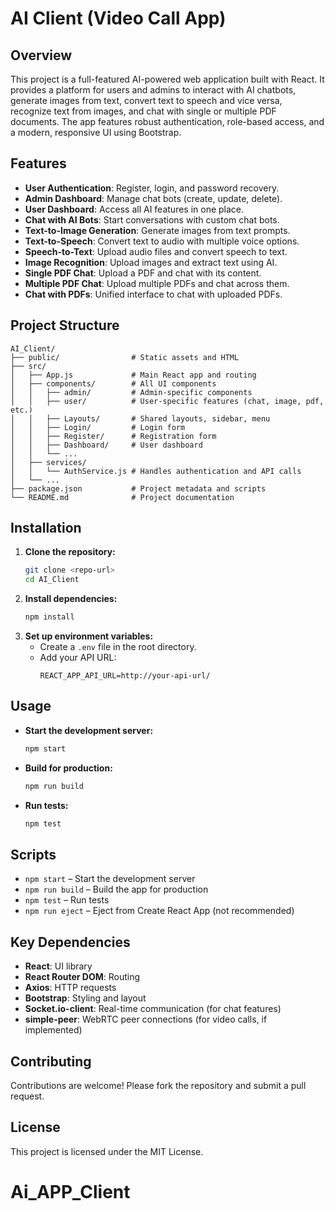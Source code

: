 # AI Client (Video Call App)

## Overview
This project is a full-featured AI-powered web application built with React. It provides a platform for users and admins to interact with AI chatbots, generate images from text, convert text to speech and vice versa, recognize text from images, and chat with single or multiple PDF documents. The app features robust authentication, role-based access, and a modern, responsive UI using Bootstrap.

## Features
- **User Authentication**: Register, login, and password recovery.
- **Admin Dashboard**: Manage chat bots (create, update, delete).
- **User Dashboard**: Access all AI features in one place.
- **Chat with AI Bots**: Start conversations with custom chat bots.
- **Text-to-Image Generation**: Generate images from text prompts.
- **Text-to-Speech**: Convert text to audio with multiple voice options.
- **Speech-to-Text**: Upload audio files and convert speech to text.
- **Image Recognition**: Upload images and extract text using AI.
- **Single PDF Chat**: Upload a PDF and chat with its content.
- **Multiple PDF Chat**: Upload multiple PDFs and chat across them.
- **Chat with PDFs**: Unified interface to chat with uploaded PDFs.

## Project Structure
```
AI_Client/
├── public/                # Static assets and HTML
├── src/
│   ├── App.js             # Main React app and routing
│   ├── components/        # All UI components
│   │   ├── admin/         # Admin-specific components
│   │   ├── user/          # User-specific features (chat, image, pdf, etc.)
│   │   ├── Layouts/       # Shared layouts, sidebar, menu
│   │   ├── Login/         # Login form
│   │   ├── Register/      # Registration form
│   │   ├── Dashboard/     # User dashboard
│   │   └── ...
│   ├── services/
│   │   └── AuthService.js # Handles authentication and API calls
│   └── ...
├── package.json           # Project metadata and scripts
└── README.md              # Project documentation
```

## Installation
1. **Clone the repository:**
   ```bash
   git clone <repo-url>
   cd AI_Client
   ```
2. **Install dependencies:**
   ```bash
   npm install
   ```
3. **Set up environment variables:**
   - Create a `.env` file in the root directory.
   - Add your API URL:
     ```env
     REACT_APP_API_URL=http://your-api-url/
     ```

## Usage
- **Start the development server:**
  ```bash
  npm start
  ```
- **Build for production:**
  ```bash
  npm run build
  ```
- **Run tests:**
  ```bash
  npm test
  ```

## Scripts
- `npm start` – Start the development server
- `npm run build` – Build the app for production
- `npm test` – Run tests
- `npm run eject` – Eject from Create React App (not recommended)

## Key Dependencies
- **React**: UI library
- **React Router DOM**: Routing
- **Axios**: HTTP requests
- **Bootstrap**: Styling and layout
- **Socket.io-client**: Real-time communication (for chat features)
- **simple-peer**: WebRTC peer connections (for video calls, if implemented)

## Contributing
Contributions are welcome! Please fork the repository and submit a pull request.

## License
This project is licensed under the MIT License.
# Ai_APP_Client
